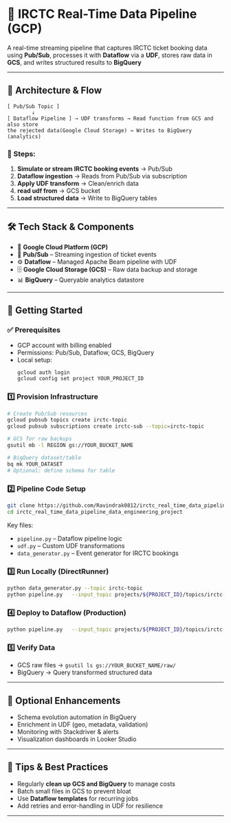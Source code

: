 # 🚆 IRCTC Real-Time Data Pipeline (GCP)  

A real-time streaming pipeline that captures IRCTC ticket booking data using **Pub/Sub**, processes it with **Dataflow** via a **UDF**, stores raw data in **GCS**, and writes structured results to **BigQuery**  

---

## 📌 Architecture & Flow  

```
[ Pub/Sub Topic ]
        ↓
[ Dataflow Pipeline ] → UDF transforms → Read function from GCS and also store
the rejected data(Google Cloud Storage) → Writes to BigQuery (analytics)
```

### 🔄 Steps:
1. **Simulate or stream IRCTC booking events** → Pub/Sub  
2. **Dataflow ingestion** → Reads from Pub/Sub via subscription  
3. **Apply UDF transform** → Clean/enrich data  
4. **read udf from** → GCS bucket  
5. **Load structured data** → Write to BigQuery tables  

---

## 🛠️ Tech Stack & Components  

- 🚀 **Google Cloud Platform (GCP)**
- 📩 **Pub/Sub** – Streaming ingestion of ticket events  
- ⚙️ **Dataflow** – Managed Apache Beam pipeline with UDF  
- 🗄️ **Google Cloud Storage (GCS)** – Raw data backup and storage  
- 📊 **BigQuery** – Queryable analytics datastore  

---

## 🚀 Getting Started  

### ✅ Prerequisites
- GCP account with billing enabled  
- Permissions: Pub/Sub, Dataflow, GCS, BigQuery  
- Local setup:  
  ```bash
  gcloud auth login  
  gcloud config set project YOUR_PROJECT_ID  
  ```

### 1️⃣ Provision Infrastructure

```bash
# Create Pub/Sub resources
gcloud pubsub topics create irctc-topic
gcloud pubsub subscriptions create irctc-sub --topic=irctc-topic

# GCS for raw backups
gsutil mb -l REGION gs://YOUR_BUCKET_NAME

# BigQuery dataset/table
bq mk YOUR_DATASET
# Optional: define schema for table
```

### 2️⃣ Pipeline Code Setup

```bash
git clone https://github.com/Ravindrak0812/irctc_real_time_data_pipeline_data_engineering_project.git
cd irctc_real_time_data_pipeline_data_engineering_project
```

Key files:  
- `pipeline.py` – Dataflow pipeline logic  
- `udf.py` – Custom UDF transformations  
- `data_generator.py` – Event generator for IRCTC bookings  

### 3️⃣ Run Locally (DirectRunner)

```bash
python data_generator.py --topic irctc-topic
python pipeline.py   --input_topic projects/${PROJECT_ID}/topics/irctc-topic   --output_gcs gs://YOUR_BUCKET_NAME/raw/   --output_bq ${PROJECT_ID}:YOUR_DATASET.your_table   --runner DirectRunner
```

### 4️⃣ Deploy to Dataflow (Production)

```bash
python pipeline.py   --input_topic projects/${PROJECT_ID}/topics/irctc-topic   --output_gcs gs://YOUR_BUCKET_NAME/raw/   --output_bq ${PROJECT_ID}:YOUR_DATASET.your_table   --runner DataflowRunner   --project ${PROJECT_ID}   --region YOUR_REGION   --temp_location gs://YOUR_BUCKET_NAME/temp/   --job_name irctc-dataflow-job
```

### 5️⃣ Verify Data

- GCS raw files → `gsutil ls gs://YOUR_BUCKET_NAME/raw/`  
- BigQuery → Query transformed structured data  

---

## 🌟 Optional Enhancements  

- Schema evolution automation in BigQuery  
- Enrichment in UDF (geo, metadata, validation)  
- Monitoring with Stackdriver & alerts  
- Visualization dashboards in Looker Studio  

---

## 📝 Tips & Best Practices   

- Regularly **clean up GCS and BigQuery** to manage costs  
- Batch small files in GCS to prevent bloat  
- Use **Dataflow templates** for recurring jobs  
- Add retries and error-handling in UDF for resilience  

---


